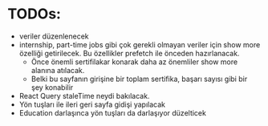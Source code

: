 # TODOs:

- veriler düzenlenecek
- internship, part-time jobs gibi çok gerekli olmayan veriler için show more özelliği getirilecek. Bu özellikler prefetch ile önceden hazırlanacak.
  - Önce önemli sertifilakar konarak daha az önemliler show more alanına atılacak.
  - Belki bu sayfanın girişine bir toplam sertifika, başarı sayısı gibi bir şey konabilir
- React Query staleTime neydi bakılacak.
- Yön tuşları ile ileri geri sayfa gidişi yapılacak
- Education darlaşınca yön tuşları da darlaşıyor düzelticek
